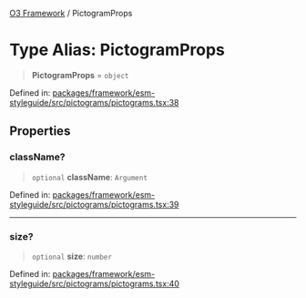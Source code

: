 [O3 Framework](../API.md) / PictogramProps

# Type Alias: PictogramProps

> **PictogramProps** = `object`

Defined in: [packages/framework/esm-styleguide/src/pictograms/pictograms.tsx:38](https://github.com/openmrs/openmrs-esm-core/blob/main/packages/framework/esm-styleguide/src/pictograms/pictograms.tsx#L38)

## Properties

### className?

> `optional` **className**: `Argument`

Defined in: [packages/framework/esm-styleguide/src/pictograms/pictograms.tsx:39](https://github.com/openmrs/openmrs-esm-core/blob/main/packages/framework/esm-styleguide/src/pictograms/pictograms.tsx#L39)

***

### size?

> `optional` **size**: `number`

Defined in: [packages/framework/esm-styleguide/src/pictograms/pictograms.tsx:40](https://github.com/openmrs/openmrs-esm-core/blob/main/packages/framework/esm-styleguide/src/pictograms/pictograms.tsx#L40)
